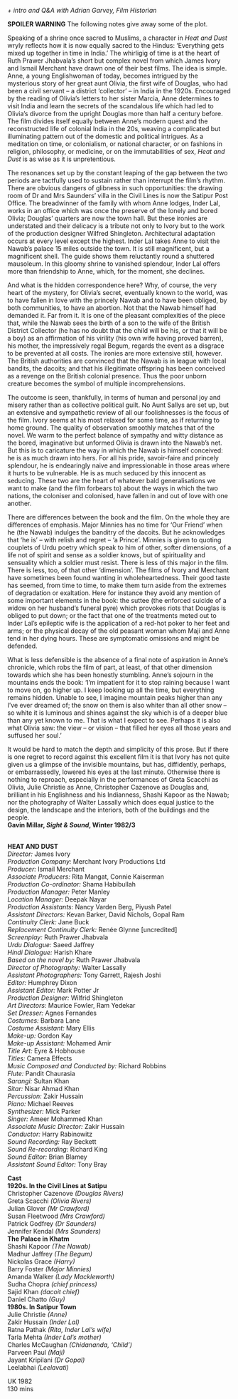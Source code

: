 


_+ intro and Q&A with Adrian Garvey, Film Historian_

**SPOILER WARNING** The following notes give away some of the plot.

Speaking of a shrine once sacred to Muslims, a character in _Heat and Dust_ wryly reflects how it is now equally sacred to the Hindus: ‘Everything gets mixed up together in time in India.’ The whirligig of time is at the heart of Ruth Prawer Jhabvala’s short but complex novel from which James Ivory and Ismail Merchant have drawn one of their best films. The idea is simple. Anne, a young Englishwoman of today, becomes intrigued by the mysterious story of her great aunt Olivia, the first wife of Douglas, who had been a civil servant – a district ‘collector’ – in India in the 1920s. Encouraged by the reading of Olivia’s letters to her sister Marcia, Anne determines to visit India and learn the secrets of the scandalous life which had led to Olivia’s divorce from the upright Douglas more than half a century before. The film divides itself equally between Anne’s modern quest and the reconstructed life of colonial India in the 20s, weaving a complicated but illuminating pattern out of the domestic and political intrigues. As a meditation on time, or colonialism, or national character, or on fashions in religion, philosophy, or medicine, or on the immutabilities of sex, _Heat and Dust_ is as wise as it is unpretentious.

The resonances set up by the constant leaping of the gap between the two periods are tactfully used to sustain rather than interrupt the film’s rhythm. There are obvious dangers of glibness in such opportunities: the drawing room of Dr and Mrs Saunders’ villa in the Civil Lines is now the Satipur Post Office. The breadwinner of the family with whom Anne lodges, Inder Lal, works in an office which was once the preserve of the lonely and bored Olivia; Douglas’ quarters are now the town hall. But these ironies are understated and their delicacy is a tribute not only to Ivory but to the work of the production designer Wilfred Shingleton. Architectural adaptation occurs at every level except the highest. Inder Lal takes Anne to visit the Nawab’s palace 15 miles outside the town. It is still magnificent, but a magnificent shell. The guide shows them reluctantly round a shuttered mausoleum. In this gloomy shrine to vanished splendour, Inder Lal offers more than friendship to Anne, which, for the moment, she declines.

And what is the hidden correspondence here? Why, of course, the very heart of the mystery, for Olivia’s secret, eventually known to the world, was to have fallen in love with the princely Nawab and to have been obliged, by both communities, to have an abortion. Not that the Nawab himself had demanded it. Far from it. It is one of the pleasant complexities of the piece that, while the Nawab sees the birth of a son to the wife of the British District Collector (he has no doubt that the child will be his, or that it will be a boy) as an affirmation of his virility (his own wife having proved barren), his mother, the impressively regal Begum, regards the event as a disgrace to be prevented at all costs. The ironies are more extensive still, however. The British authorities are convinced that the Nawab is in league with local bandits, the dacoits; and that his illegitimate offspring has been conceived as a revenge on the British colonial presence. Thus the poor unborn creature becomes the symbol of multiple incomprehensions.

The outcome is seen, thankfully, in terms of human and personal joy and misery rather than as collective political guilt. No Aunt Sallys are set up, but an extensive and sympathetic review of all our foolishnesses is the focus of the film. Ivory seems at his most relaxed for some time, as if returning to home ground. The quality of observation smoothly matches that of the novel. We warm to the perfect balance of sympathy and witty distance as the bored, imaginative but unformed Olivia is drawn into the Nawab’s net. But this is to caricature the way in which the Nawab is himself conceived: he is as much drawn into hers. For all his pride, savoir-faire and princely splendour, he is endearingly naive and impressionable in those areas where it hurts to be vulnerable. He is as much seduced by this innocent as seducing. These two are the heart of whatever bald generalisations we want to make (and the film forbears to) about the ways in which the two nations, the coloniser and colonised, have fallen in and out of love with one another.

There are differences between the book and the film. On the whole they are differences of emphasis. Major Minnies has no time for ‘Our Friend’ when he (the Nawab) indulges the banditry of the dacoits. But he acknowledges that ‘he is’ – with relish and regret – ‘a Prince’. Minnies is given to quoting couplets of Urdu poetry which speak to him of other, softer dimensions, of a life not of spirit and sense as a soldier knows, but of spirituality and sensuality which a soldier must resist. There is less of this major in the film. There is less, too, of that other ‘dimension’. The films of Ivory and Merchant have sometimes been found wanting in wholeheartedness. Their good taste has seemed, from time to time, to make them turn aside from the extremes of degradation or exaltation. Here for instance they avoid any mention of some important elements in the book: the suttee (the enforced suicide of a widow on her husband’s funeral pyre) which provokes riots that Douglas is obliged to put down; or the fact that one of the treatments meted out to Inder Lal’s epileptic wife is the application of a red-hot poker to her feet and arms; or the physical decay of the old peasant woman whom Maji and Anne tend in her dying hours. These are symptomatic omissions and might be defended.

What is less defensible is the absence of a final note of aspiration in Anne’s chronicle, which robs the film of part, at least, of that other dimension towards which she has been honestly stumbling. Anne’s sojourn in the mountains ends the book: ‘I’m impatient for it to stop raining because I want to move on, go higher up. I keep looking up all the time, but everything remains hidden. Unable to see, I imagine mountain peaks higher than any I’ve ever dreamed of; the snow on them is also whiter than all other snow – so white it is luminous and shines against the sky which is of a deeper blue than any yet known to me. That is what I expect to see. Perhaps it is also what Olivia saw: the view – or vision – that filled her eyes all those years and suffused her soul.’

It would be hard to match the depth and simplicity of this prose. But if there is one regret to record against this excellent film it is that Ivory has not quite given us a glimpse of the invisible mountains, but has, diffidently, perhaps, or embarrassedly, lowered his eyes at the last minute. Otherwise there is nothing to reproach, especially in the performances of Greta Scacchi as Olivia, Julie Christie as Anne, Christopher Cazenove as Douglas and, brilliant in his Englishness and his Indianness, Shashi Kapoor as the Nawab; nor the photography of Walter Lassally which does equal justice to the design, the landscape and the interiors, both of the buildings and the people.  
**Gavin Millar, _Sight & Sound_, Winter 1982/3**  
<br>

**HEAT AND DUST**  
_Director:_ James Ivory  
_Production Company:_ Merchant Ivory Productions Ltd  
_Producer:_ Ismail Merchant  
_Associate Producers:_ Rita Mangat, Connie Kaiserman  
_Production Co-ordinator:_ Shama Habibullah  
_Production Manager:_ Peter Manley  
_Location Manager:_ Deepak Nayar  
_Production Assistants:_ Nancy Varden Berg, Piyush Patel  
_Assistant Directors:_ Kevan Barker, David Nichols, Gopal Ram  
_Continuity Clerk:_ Jane Buck  
_Replacement Continuity Clerk:_ Renée Glynne [uncredited]  
_Screenplay:_ Ruth Prawer Jhabvala  
_Urdu Dialogue:_ Saeed Jaffrey  
_Hindi Dialogue:_ Harish Khare  
_Based on the novel by:_ Ruth Prawer Jhabvala  
_Director of Photography:_ Walter Lassally  
_Assistant Photographers:_ Tony Garrett, Rajesh Joshi  
_Editor:_ Humphrey Dixon  
_Assistant Editor:_ Mark Potter Jr  
_Production Designer:_ Wilfrid Shingleton  
_Art Directors:_ Maurice Fowler, Ram Yedekar  
_Set Dresser:_ Agnes Fernandes  
_Costumes:_ Barbara Lane  
_Costume Assistant:_ Mary Ellis  
_Make-up:_ Gordon Kay  
_Make-up Assistant:_ Mohamed Amir  
_Title Art:_ Eyre & Hobhouse  
_Titles:_ Camera Effects  
_Music Composed and Conducted by:_ Richard Robbins  
_Flute:_ Pandit Chaurasia  
_Sarangi:_ Sultan Khan  
_Sitar:_ Nisar Ahmad Khan  
_Percussion:_ Zakir Hussain  
_Piano:_ Michael Reeves  
_Synthesizer:_ Mick Parker  
_Singer:_ Ameer Mohammed Khan  
_Associate Music Director:_ Zakir Hussain  
_Conductor:_ Harry Rabinowitz  
_Sound Recording:_ Ray Beckett  
_Sound Re-recording:_ Richard King  
_Sound Editor:_ Brian Blamey  
_Assistant Sound Editor:_ Tony Bray  

**Cast**  
**1920s. In the Civil Lines at Satipu**    
Christopher Cazenove _(Douglas Rivers)_  
Greta Scacchi _(Olivia Rivers)_  
Julian Glover _(Mr Crawford)_  
Susan Fleetwood _(Mrs Crawford)_  
Patrick Godfrey _(Dr Saunders)_  
Jennifer Kendal _(Mrs Saunders)_  
**The Palace in Khatm**  
Shashi Kapoor _(The Nawab)_  
Madhur Jaffrey _(The Begum)_  
Nickolas Grace _(Harry)_  
Barry Foster _(Major Minnies)_  
Amanda Walker _(Lady Mackleworth)_  
Sudha Chopra _(chief princess)_  
Sajid Khan _(dacoit chief)_  
Daniel Chatto _(Guy)_  
**1980s. In Satipur Town**  
Julie Christie _(Anne)_  
Zakir Hussain _(Inder Lal)_  
Ratna Pathak _(Rita, Inder Lal’s wife)_  
Tarla Mehta _(Inder Lal’s mother)_  
Charles McCaughan _(Chidananda, ‘Child’)_  
Parveen Paul _(Maji)_  
Jayant Kripilani _(Dr Gopal)_  
Leelabhai _(Leelavati)_  

UK 1982  
130 mins  
<!--stackedit_data:
eyJoaXN0b3J5IjpbLTIwOTU5NDcxOTMsLTUwNTgyNjcyMSwxNj
kwMjc3MTA4LC0xMTcwMDQwODY5XX0=
-->